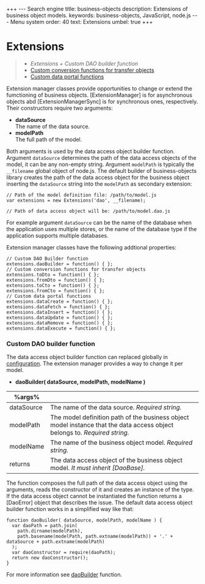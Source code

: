 +++
--- Search engine
title:        business-objects
description:  Extensions of business object models.
keywords:     business-objects, JavaScript, node.js
--- Menu system
order:        40
text:         Extensions
umbel:        true
+++

# Extensions

> * _Extensions + Custom DAO builder function_
> * [Custom conversion functions for transfer objects](extensions/transfer)
> * [Custom data portal functions](extensions/portal)

Extension manager classes provide opportunities to change or extend the
fumctioning of business objects. [ExtensionManager] is for asynchronous
objects abd [ExtensionManagerSync] is for synchronous ones, respectively.
Their constructors require two arguments:

* __dataSource__  
  The name of the data source.
* __modelPath__  
  The full path of the model.

Both arguments is used by the data access object builder function. Argument
`dataSource` determines the path of the data access objects of the model, it can be 
any non-empty string. Argument `modelPath` is typically the `__filename` global
object of node.js. The default builder of business-objects library creates the path 
of the data access object for the business object inserting the `dataSource` string 
into the `modelPath` as secondary extension:

```
// Path of the model definition file: /path/to/model.js
var extensions = new Extensions('dao', __filename);

// Path of data access object will be: /path/to/model.dao.js
```

For example argument `dataSource` can be the name of the database when the application
uses multiple stores, or the name of the database type if the application supports
multiple databases.

Extension manager classes have the following addtional properties:

```
// Custom DAO Builder function
extensions.daoBuilder = function() { };
// Custom conversion functions for transfer objects
extensions.toDto = function() { };
extensions.fromDto = function() { };
extensions.toCto = function() { };
extensions.fromCto = function() { };
// Custom data portal functions
extensions.dataCreate = function() { };
extensions.dataFetch = function() { };
extensions.dataInsert = function() { };
extensions.dataUpdate = function() { };
extensions.dataRemove = function() { };
extensions.dataExecute = function() { };
```

### <a name="daoBuilder"></a>Custom DAO builder function

The data access object builder function can replaced globally in [configuration](/application/configuration).
The extension manager provides a way to change it per model.

* __daoBuilder( dataSource, modelPath, modelName )__

%args%||
-|-
dataSource | The name of the data source. _Required string._
modelPath | The model definition path of the business object model instance that the data access object belongs to. _Required string._
modelName | The name of the business object model. _Required string._
returns | The data access object of the business object model. _It must inherit [DaoBase]._

The function composes the full path of the data access object using the arguments, reads
the constructor of it and creates an instance of the type. If the data access object
cannot be instantiated the function returns a [DaoError] object that describes the issue.
The default data access object builder function works in a simplified way like that:

```
function daoBuilder( dataSource, modelPath, modelName ) {
  var daoPath = path.join(
    path.dirname(modelPath),
    path.basename(modelPath, path.extname(modelPath)) + '.' + dataSource + path.extname(modelPath)
  );
  var daoConstructor = require(daoPath);
  return new daoConstructor();
}
```

For more information see [daoBuilder](/application/additions/dao-builder) function.

